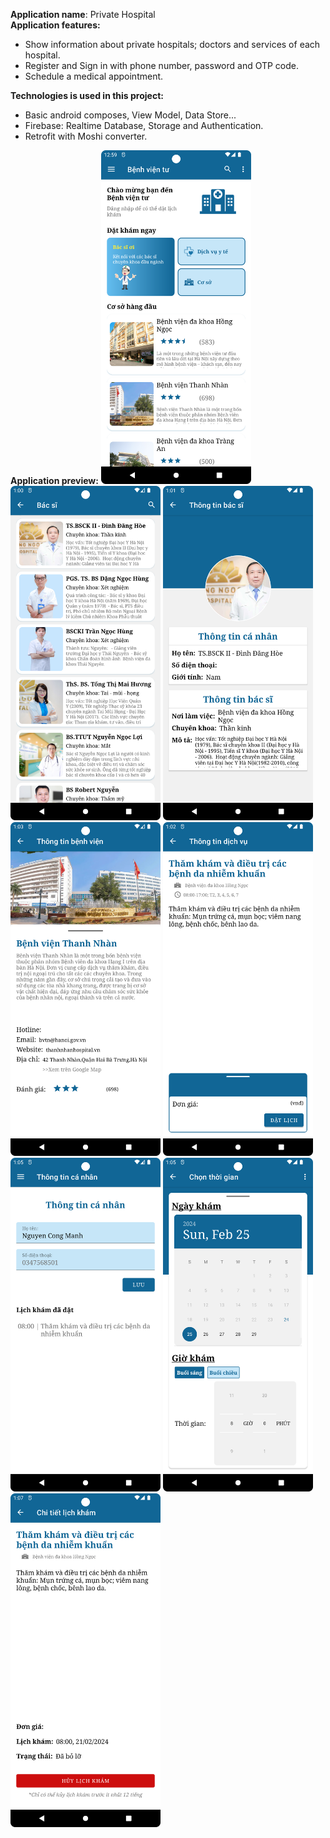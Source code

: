 <b>Application name</b>: Private Hospital
<br><b>Application features:</b> 
<ul>
  <li>Show information about private hospitals; doctors and services of each hospital.</li>
  <li>Register and Sign in with phone number, password and OTP code.</li>
  <li>Schedule a medical appointment.</li>
</ul>
<b>Technologies is used in this project:</b>
<ul>
  <li>Basic android composes, View Model, Data Store...</li>
  <li>Firebase: Realtime Database, Storage and Authentication.</li>
  <li>Retrofit with Moshi converter.</li>
</ul>
<b>Application preview:</b>
<img src="/preview/home_screen.png" width="240"/>
<img src="/preview/list_doctors_screen.png" width="240"/>
<img src="/preview/detail_doctor_screen.png" width="240"/>
<img src="/preview/detail_hospital_screen.png" width="240"/>
<img src="/preview/detail_service_screen.png" width="240"/>
<img src="/preview/personal_info_screen.png" width="240"/>
<img src="/preview/appoinment_screen.png" width="240"/>
<img src="/preview/detail_appointment_screen.png" width="240"/>
